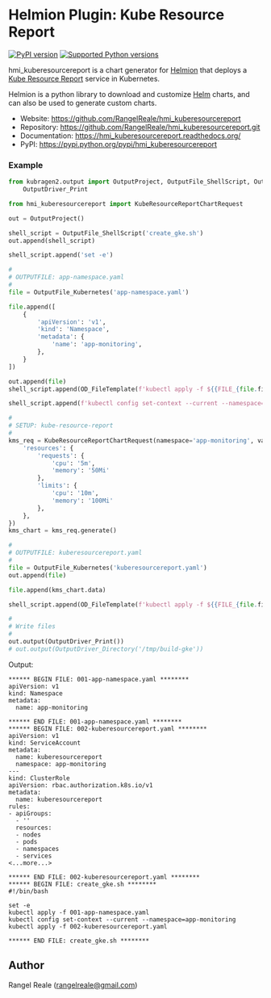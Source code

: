 # Helmion Plugin: Kube Resource Report

[![PyPI version](https://img.shields.io/pypi/v/hmi_kuberesourcereport.svg)](https://pypi.python.org/pypi/hmi_kuberesourcereport/)
[![Supported Python versions](https://img.shields.io/pypi/pyversions/hmi_kuberesourcereport.svg)](https://pypi.python.org/pypi/hmi_kuberesourcereport/)

hmi_kuberesourcereport is a chart generator for [Helmion](https://github.com/RangelReale/helmion) 
that deploys a [Kube Resource Report](https://codeberg.org/hjacobs/kube-resource-report) service in Kubernetes.

Helmion is a python library to download and customize [Helm](https://helm.sh/) charts, and can
also be used to generate custom charts.

* Website: https://github.com/RangelReale/hmi_kuberesourcereport
* Repository: https://github.com/RangelReale/hmi_kuberesourcereport.git
* Documentation: https://hmi_kuberesourcereport.readthedocs.org/
* PyPI: https://pypi.python.org/pypi/hmi_kuberesourcereport

### Example

```python
from kubragen2.output import OutputProject, OutputFile_ShellScript, OutputFile_Kubernetes, OD_FileTemplate, \
    OutputDriver_Print

from hmi_kuberesourcereport import KubeResourceReportChartRequest

out = OutputProject()

shell_script = OutputFile_ShellScript('create_gke.sh')
out.append(shell_script)

shell_script.append('set -e')

#
# OUTPUTFILE: app-namespace.yaml
#
file = OutputFile_Kubernetes('app-namespace.yaml')

file.append([
    {
        'apiVersion': 'v1',
        'kind': 'Namespace',
        'metadata': {
            'name': 'app-monitoring',
        },
    }
])

out.append(file)
shell_script.append(OD_FileTemplate(f'kubectl apply -f ${{FILE_{file.fileid}}}'))

shell_script.append(f'kubectl config set-context --current --namespace=app-monitoring')

#
# SETUP: kube-resource-report
#
kms_req = KubeResourceReportChartRequest(namespace='app-monitoring', values={
    'resources': {
        'requests': {
            'cpu': '5m',
            'memory': '50Mi'
        },
        'limits': {
            'cpu': '10m',
            'memory': '100Mi'
        },
    },
})
kms_chart = kms_req.generate()

#
# OUTPUTFILE: kuberesourcereport.yaml
#
file = OutputFile_Kubernetes('kuberesourcereport.yaml')
out.append(file)

file.append(kms_chart.data)

shell_script.append(OD_FileTemplate(f'kubectl apply -f ${{FILE_{file.fileid}}}'))

#
# Write files
#
out.output(OutputDriver_Print())
# out.output(OutputDriver_Directory('/tmp/build-gke'))
```

Output:

```text
****** BEGIN FILE: 001-app-namespace.yaml ********
apiVersion: v1
kind: Namespace
metadata:
  name: app-monitoring

****** END FILE: 001-app-namespace.yaml ********
****** BEGIN FILE: 002-kuberesourcereport.yaml ********
apiVersion: v1
kind: ServiceAccount
metadata:
  name: kuberesourcereport
  namespace: app-monitoring
---
kind: ClusterRole
apiVersion: rbac.authorization.k8s.io/v1
metadata:
  name: kuberesourcereport
rules:
- apiGroups:
  - ''
  resources:
  - nodes
  - pods
  - namespaces
  - services
<...more...>

****** END FILE: 002-kuberesourcereport.yaml ********
****** BEGIN FILE: create_gke.sh ********
#!/bin/bash

set -e
kubectl apply -f 001-app-namespace.yaml
kubectl config set-context --current --namespace=app-monitoring
kubectl apply -f 002-kuberesourcereport.yaml

****** END FILE: create_gke.sh ********
```

## Author

Rangel Reale (rangelreale@gmail.com)
